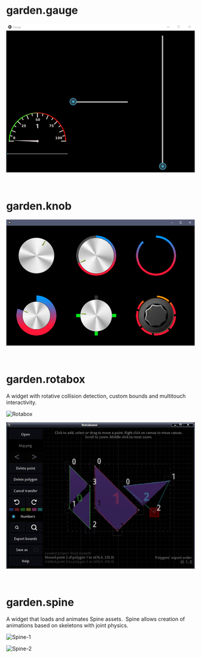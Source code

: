 # garden.gauge

![Gauge](https://github.com/enteleform-presentations/-2017-07-22-Kivy/blob/master/Pages/Kivy%20Garden/Gauge.gif?raw=true)

&nbsp;  

# garden.knob

![Knob](https://github.com/enteleform-presentations/-2017-07-22-Kivy/blob/master/Pages/Kivy%20Garden/Knob.png?raw=true)

&nbsp;  

# garden.rotabox

A widget with rotative collision detection, custom bounds and multitouch interactivity.

![Rotabox](https://github.com/enteleform-presentations/-2017-07-22-Kivy/blob/master/Pages/Kivy%20Garden/Rotabox.gif?raw=true)

![Rotabox Editor](https://github.com/enteleform-presentations/-2017-07-22-Kivy/blob/master/Pages/Kivy%20Garden/Rotabox%20Editor.png?raw=true)

&nbsp;  

# garden.spine

A widget that loads and animates Spine assets.&nbsp; Spine allows creation of animations based on skeletons with joint physics.

![Spine-1](https://github.com/enteleform-presentations/-2017-07-22-Kivy/blob/master/Pages/Kivy%20Garden/Spine-1.gif?raw=true)

![Spine-2](https://github.com/enteleform-presentations/-2017-07-22-Kivy/blob/master/Pages/Kivy%20Garden/Spine-2.gif?raw=true)
